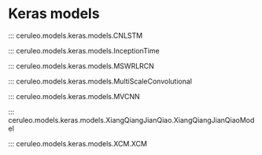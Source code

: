 # Keras models


::: ceruleo.models.keras.models.CNLSTM

::: ceruleo.models.keras.models.InceptionTime

::: ceruleo.models.keras.models.MSWRLRCN

::: ceruleo.models.keras.models.MultiScaleConvolutional

::: ceruleo.models.keras.models.MVCNN

::: ceruleo.models.keras.models.XiangQiangJianQiao.XiangQiangJianQiaoModel

::: ceruleo.models.keras.models.XCM.XCM



